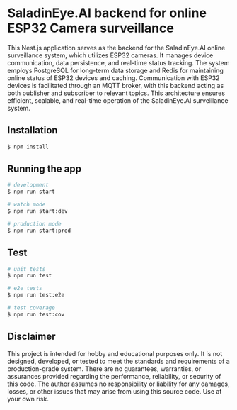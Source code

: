 # SaladinEye.AI backend for online ESP32 Camera surveillance

This Nest.js application serves as the backend for the SaladinEye.AI online surveillance system, which utilizes ESP32 cameras. It manages device communication, data persistence, and real-time status tracking. The system employs PostgreSQL for long-term data storage and Redis for maintaining online status of ESP32 devices and caching. Communication with ESP32 devices is facilitated through an MQTT broker, with this backend acting as both publisher and subscriber to relevant topics. This architecture ensures efficient, scalable, and real-time operation of the SaladinEye.AI surveillance system.

## Installation

```bash
$ npm install
```

## Running the app

```bash
# development
$ npm run start

# watch mode
$ npm run start:dev

# production mode
$ npm run start:prod
```

## Test

```bash
# unit tests
$ npm run test

# e2e tests
$ npm run test:e2e

# test coverage
$ npm run test:cov
```

## Disclaimer

This project is intended for hobby and educational purposes only. It is not designed, developed, or tested to meet the standards and requirements of a production-grade system. There are no guarantees, warranties, or assurances provided regarding the performance, reliability, or security of this code. The author assumes no responsibility or liability for any damages, losses, or other issues that may arise from using this source code. Use at your own risk.

